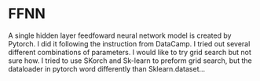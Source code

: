 # FFNN
A single hidden layer feedfoward neural network model is created by Pytorch.
I did it following the instruction from DataCamp. 
I tried out several different combinations of parameters.
I would like to try grid search but not sure how. 
I tried to use SKorch and Sk-learn to preform grid search, but the dataloader in pytorch word differently than Sklearn.dataset...
